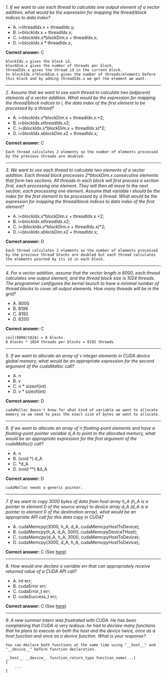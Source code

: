 *1. If we want to use each thread to calculate one output element of a vector addition, what would be the expression for mapping the thread/block indices to data index?*

- A. i=threadIdx.x + threadIdx.y;
- B. i=blockIdx.x + threadIdx.x;
- C. i=blockIdx.x*blockDim.x + threadIdx.x;
- D. i=blockIdx.x * threadIdx.x;

**Correct answer:** C

```
blockIdx.x gives the block id.
blockDim.x gives the number of threads per block.
threadIdx.x gives the thread id in the current block.
So blockIdx.x*blockDim.x gives the number of threads/elements before this block and by adding threadIdx.x we get the element we want.
```

---

*2. Assume that we want to use each thread to calculate two (adjacent) elements of a vector addition. What would be the expression for mapping the thread/block indices to i, the data index of the first element to be processed by a thread?*

- A. i=blockIdx.x*blockDim.x + threadIdx.x +2;
- B. i=blockIdx.x*threadIdx.x*2;
- C. i=(blockIdx.x*blockDim.x + threadIdx.x)*2;
- D. i=blockIdx.x*blockDim.x*2 + threadIdx.x;

**Correct answer:** C

```
Each thread calculates 2 elements so the number of elements processed by the previous threads are doubled.   
```

---

*3. We want to use each thread to calculate two elements of a vector addition. Each thread block processes 2\*blockDim.x consecutive elements that form two sections. All threads in each block will first process a section first, each processing one element. They will then all move to the next section, each processing one element. Assume that variable i should be the index for the first element to be processed by a thread. What would be the expression for mapping the thread/block indices to data index of the first element?*

- A. i=blockIdx.x*blockDim.x + threadIdx.x +2;
- B. i=blockIdx.x*threadIdx.x*2;
- C. i=(blockIdx.x*blockDim.x + threadIdx.x)*2;
- D. i=blockIdx.x*blockDim.x*2 + threadIdx.x;

**Correct answer:** D

```
Each thread calculates 2 elements so the number of elements processed by the previous thread blocks are doubled but each thread calculates the elements pointed by its id in each block.   
```

---

*4. For a vector addition, assume that the vector length is 8000, each thread calculates one output element, and the thread block size is 1024 threads. The programmer configures the kernel launch to have a minimal number of thread blocks to cover all output elements. How many threads will be in the grid?*

- A. 8000
- B. 8196
- C. 8192
- D. 8200

**Correct answer:** C

```
ceil(8000/1024) = 8 blocks
8 blocks * 1024 threads per blocks = 8192 threads 
```

---

*5. If we want to allocate an array of v integer elements in CUDA device global memory, what would be an appropriate expression for the second argument of the cudaMalloc call?*

- A. n
- B. v
- C. n * sizeof(int)
- D. v * sizeof(int)

**Correct answer:** D

```
cudaMalloc doesn't know for what kind of variable we want to allocate memory so we need to pass the exact size of bytes we want to allocate.
```

---

*6. If we want to allocate an array of n floating-point elements and have a floating-point pointer variable d_A to point to the allocated memory, what would be an appropriate expression for the first argument of the cudaMalloc() call?*

- A. n
- B. (void *) d_A
- C. *d_A
- D. (void **) &d_A

**Correct answer:** D
```
cudaMalloc needs a generic pointer.
```

---

*7. If we want to copy 3000 bytes of data from host array h_A (h_A is a pointer to element 0 of the source array) to device array d_A (d_A is a pointer to element 0 of the destination array), what would be an appropriate API call for this data copy in CUDA?*

- A. cudaMemcpy(3000, h_A, d_A, cudaMemcpyHostToDevice);
- B. cudaMemcpy(h_A, d_A, 3000, cudaMemcpyDeviceTHost);
- C. cudaMemcpy(d_A, h_A, 3000, cudaMemcpyHostToDevice);
- D. cudaMemcpy(3000, d_A, h_A, cudaMemcpyHostToDevice);

**Correct answer:** C 
(See [here](https://docs.nvidia.com/cuda/cuda-runtime-api/group__CUDART__MEMORY.html#group__CUDART__MEMORY_1gc263dbe6574220cc776b45438fc351e8))

---

*8. How would one declare a variable err that can appropriately receive returned value of a CUDA API call?*

- A. int err;
- B. cudaError err;
- C. cudaError_t err;
- D. cudaSuccess_t err;

**Correct answer:** C 
(See [here](https://docs.nvidia.com/cuda/cuda-runtime-api/group__CUDART__TYPES.html#group__CUDART__TYPES_1gf599e5b8b829ce7db0f5216928f6ecb6))

---

*9. A new summer intern was frustrated with CUDA. He has been complaining that CUDA is very tedious: he had to declare many functions that he plans to execute on both the host and the device twice, once as a host function and once as a device function. What is your response?*

```
You can declare both functions at the same time using "__host__" and "__device__" before function declaration.

__host__ __device__ function_return_type function_name(...) 
{
    ...
}
```

